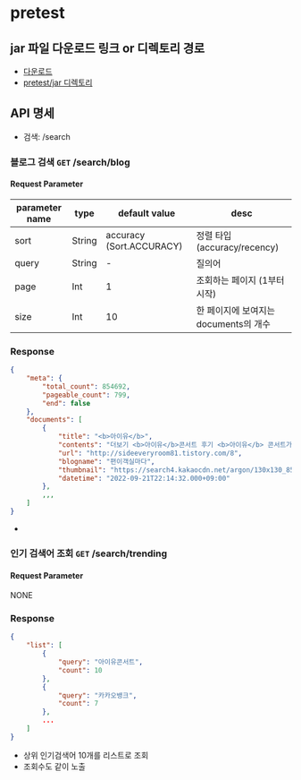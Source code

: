 # pretest

## jar 파일 다운로드 링크 or 디렉토리 경로 
- [다운로드](https://github.com/yejiim/pretest/raw/main/jar/kakaobank-0.0.1-SNAPSHOT.jar)   
- [pretest/jar 디렉토리](https://github.com/yejiim/pretest/blob/main/jar/kakaobank-0.0.1-SNAPSHOT.jar)

## API 명세 
- 검색: /search

### 블로그 검색 `GET` /search/blog

#### Request Parameter 
| parameter name  | type  | default value   | desc  | 
|---|---|---|---|
| sort  | String  | accuracy (Sort.ACCURACY)  |  정렬 타입 (accuracy/recency) | 
| query  | String  | -    |  질의어  |  
|page   | Int  | 1  | 조회하는 페이지 (1부터 시작)  |
|size   | Int  | 10 |  한 페이지에 보여지는 documents의 개수 |

### Response
```json
{
    "meta": {
        "total_count": 854692,
        "pageable_count": 799,
        "end": false
    },
    "documents": [
        {
            "title": "<b>아이유</b>",
            "contents": "더보기 <b>아이유</b>콘서트 후기 <b>아이유</b> 콘서트가 성황리에 잘 마무리되었는데 그 후일담들이 여기저기서 올라오고 있다. 이번 <b>아이유</b> 콘서트에서 적자일 정도로 팬들에게 아낌없이 쏟아부었다고 하는데 그전에 없었던 사진들을 다시 모아봤다. 열기구에서 등장하는 <b>아이유</b> 개인 콘서트에서 열기구를 소환해 노래 부르는...",
            "url": "http://sideeveryroom81.tistory.com/8",
            "blogname": "편이객실마다",
            "thumbnail": "https://search4.kakaocdn.net/argon/130x130_85_c/E6Hj99uZGZL",
            "datetime": "2022-09-21T22:14:32.000+09:00"
        },
        ,,,
    ]
}
```

- 



### 인기 검색어 조회 `GET` /search/trending 
#### Request Parameter 
NONE 

### Response 
```json
{
    "list": [
        {
            "query": "아이유콘서트",
            "count": 10
        },
        {
            "query": "카카오뱅크",
            "count": 7
        },
        ...
    ]
}
```

- 상위 인기검색어 10개를 리스트로 조회 
- 조회수도 같이 노출 
